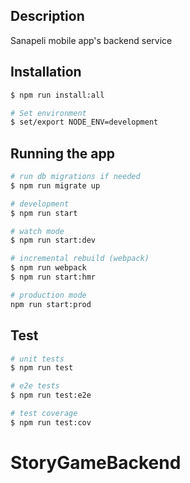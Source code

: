 ## Description

Sanapeli mobile app's backend service

## Installation

```bash
$ npm run install:all

# Set environment
$ set/export NODE_ENV=development
```

## Running the app

```bash
# run db migrations if needed
$ npm run migrate up

# development
$ npm run start

# watch mode
$ npm run start:dev

# incremental rebuild (webpack)
$ npm run webpack
$ npm run start:hmr

# production mode
npm run start:prod
```

## Test

```bash
# unit tests
$ npm run test

# e2e tests
$ npm run test:e2e

# test coverage
$ npm run test:cov
```
# StoryGameBackend
